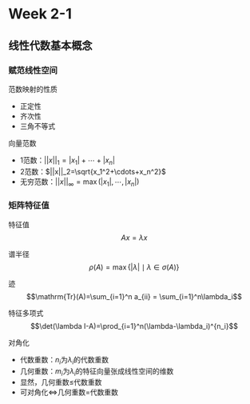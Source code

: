# Week 2-1

## 线性代数基本概念

### 赋范线性空间

范数映射的性质

* 正定性
* 齐次性
* 三角不等式

向量范数

* 1范数：$||x||_1=|x_1|+\cdots+|x_n|$
* 2范数：$||x||_2=\sqrt{x_1^2+\cdots+x_n^2}$
* 无穷范数：$||x||_{\infty}=\max{(|x_1|,\cdots,|x_n|)}$

### 矩阵特征值

特征值
$$Ax=\lambda x$$

谱半径
$$\rho(A)=\max{\{|\lambda|\mid\lambda\in\sigma(A)\}}$$

迹
$$\mathrm{Tr}(A)=\sum_{i=1}^n a_{ii} = \sum_{i=1}^n\lambda_i$$

特征多项式
$$\det(\lambda I-A)=\prod_{i=1}^n(\lambda-\lambda_i)^{n_i}$$

对角化

* 代数重数：$n_i$为$\lambda_i$的代数重数
* 几何重数：$m_i$为$\lambda_i$的特征向量张成线性空间的维数
* 显然，几何重数$\leq$代数重数
* 可对角化$\iff$几何重数=代数重数


